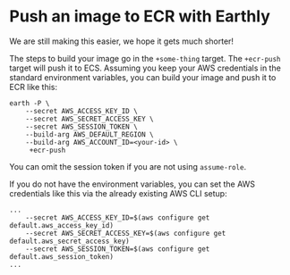 # Push an image to ECR with Earthly

We are still making this easier, we hope it gets much shorter!

The steps to build your image go in the `+some-thing` target. The `+ecr-push` target will push it to ECS. Assuming you keep your AWS credentials in the standard environment variables, you can build your image and push it to ECR like this:

```
earth -P \
    --secret AWS_ACCESS_KEY_ID \
    --secret AWS_SECRET_ACCESS_KEY \
    --secret AWS_SESSION_TOKEN \
    --build-arg AWS_DEFAULT_REGION \
    --build-arg AWS_ACCOUNT_ID=<your-id> \
     +ecr-push

```

You can omit the session token if you are not using `assume-role`.

If you do not have the environment variables, you can set the AWS credentials like this via the already existing AWS CLI setup:

```
...
    --secret AWS_ACCESS_KEY_ID=$(aws configure get default.aws_access_key_id)
    --secret AWS_SECRET_ACCESS_KEY=$(aws configure get default.aws_secret_access_key)
    --secret AWS_SESSION_TOKEN=$(aws configure get default.aws_session_token)
...
```
